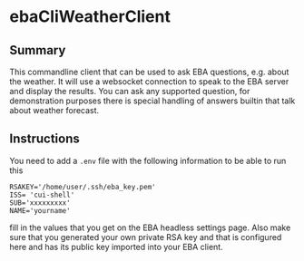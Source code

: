 # ebaCliWeatherClient

## Summary

This commandline client that can be used to ask EBA questions, e.g. about the weather.
It will use a websocket connection to speak to the EBA server and display the results.
You can ask any supported question, for demonstration purposes there is special handling 
of answers builtin that talk about weather forecast.

## Instructions

You need to add a ```.env``` file with the following information to be able to run this

```console
RSAKEY='/home/user/.ssh/eba_key.pem'
ISS= 'cui-shell'
SUB='xxxxxxxxx'
NAME='yourname'
```

fill in the values that you get on the EBA headless settings page.
Also make sure that you generated your own private RSA key and that is configured here and
has its public key imported into your EBA client.
